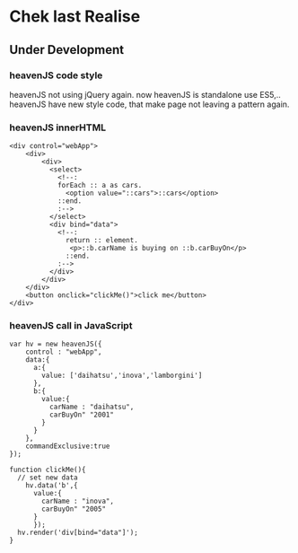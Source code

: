 # Chek last Realise

## Under Development

### heavenJS code style
heavenJS not using jQuery again. now heavenJS is standalone use ES5,.. heavenJS have new style code, that make page not leaving a pattern again.

### heavenJS innerHTML

    <div control="webApp">
        <div>
            <div>
              <select>
                <!--:
                forEach :: a as cars.
                  <option value="::cars">::cars</option>
                ::end.
                :-->
              </select>
              <div bind="data">
                <!--:
                  return :: element.
                   <p>::b.carName is buying on ::b.carBuyOn</p>
                  ::end.
                :-->
              </div>
            </div>
        </div>
        <button onclick="clickMe()">click me</button>
    </div>

### heavenJS call in JavaScript

    var hv = new heavenJS({
        control : "webApp",
        data:{
          a:{
            value: ['daihatsu','inova','lamborgini']
          },
          b:{
            value:{
              carName : "daihatsu",
              carBuyOn" "2001"
            }
          }
        },
        commandExclusive:true
    });

    function clickMe(){
      // set new data
        hv.data('b',{
          value:{
            carName : "inova",
            carBuyOn" "2005"
          }
          });
      hv.render('div[bind="data"]');
    }
